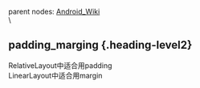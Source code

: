 parent nodes: [Android\_Wiki](Android_Wiki.html)\
\

padding\_marging {.heading-level2}
----------------

RelativeLayout中适合用padding\
 LinearLayout中适合用margin
